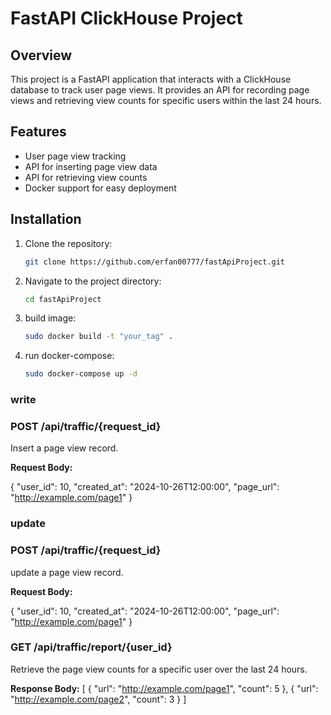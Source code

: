 # FastAPI ClickHouse Project

## Overview
This project is a FastAPI application that interacts with a ClickHouse database to track user page views. It provides an API for recording page views and retrieving view counts for specific users within the last 24 hours.

## Features
- User page view tracking
- API for inserting page view data
- API for retrieving view counts
- Docker support for easy deployment

## Installation

1. Clone the repository:
   ```bash
   git clone https://github.com/erfan00777/fastApiProject.git

2. Navigate to the project directory:
   ```bash
   cd fastApiProject
   
3. build image:
   ```bash
   sudo docker build -t "your_tag" .

4. run docker-compose:
   ```bash
   sudo docker-compose up -d 

### write   
### POST /api/traffic/{request_id}
Insert a page view record.

**Request Body:**

{
  "user_id": 10,
  "created_at": "2024-10-26T12:00:00",
  "page_url": "http://example.com/page1"
}

### update   
### POST /api/traffic/{request_id}
update a page view record.

**Request Body:**

{
  "user_id": 10,
  "created_at": "2024-10-26T12:00:00",
  "page_url": "http://example.com/page1"
}

### GET /api/traffic/report/{user_id}
Retrieve the page view counts for a specific user over the last 24 hours.

**Response Body:**
[
  {
    "url": "http://example.com/page1",
    "count": 5
  },
  {
    "url": "http://example.com/page2",
    "count": 3
  }
]
